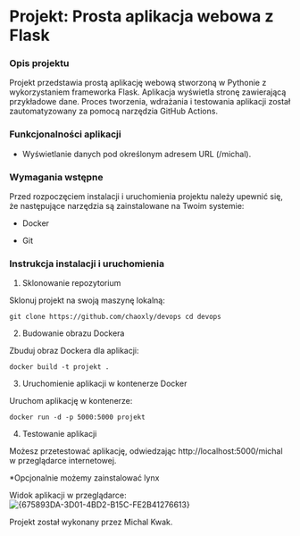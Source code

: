 # Projekt: Prosta aplikacja webowa z Flask

### Opis projektu

Projekt przedstawia prostą aplikację webową stworzoną w Pythonie z wykorzystaniem frameworka Flask. Aplikacja wyświetla stronę zawierającą przykładowe dane. Proces tworzenia, wdrażania i testowania aplikacji został zautomatyzowany za pomocą narzędzia GitHub Actions.

### Funkcjonalności aplikacji

- Wyświetlanie danych pod określonym adresem URL (/michal).

### Wymagania wstępne

Przed rozpoczęciem instalacji i uruchomienia projektu należy upewnić się, że następujące narzędzia są zainstalowane na Twoim systemie:

- Docker

- Git

### Instrukcja instalacji i uruchomienia

1. Sklonowanie repozytorium

Sklonuj projekt na swoją maszynę lokalną:

`git clone https://github.com/chaoxly/devops
cd devops`

2. Budowanie obrazu Dockera

Zbuduj obraz Dockera dla aplikacji:

`docker build -t projekt .`

3. Uruchomienie aplikacji w kontenerze Docker

Uruchom aplikację w kontenerze:

`docker run -d -p 5000:5000 projekt`

4. Testowanie aplikacji

Możesz przetestować aplikację, odwiedzając http://localhost:5000/michal w przeglądarce internetowej.

*Opcjonalnie możemy zainstalować lynx

Widok aplikacji w przeglądarce:
![{675893DA-3D01-4BD2-B15C-FE2B41276613}](https://github.com/user-attachments/assets/f9481b8c-7e93-451f-9d75-f35f88de5ba0)

Projekt został wykonany przez Michal Kwak.
